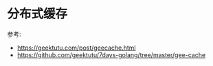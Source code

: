 # 分布式缓存

参考:
- https://geektutu.com/post/geecache.html
- https://github.com/geektutu/7days-golang/tree/master/gee-cache
